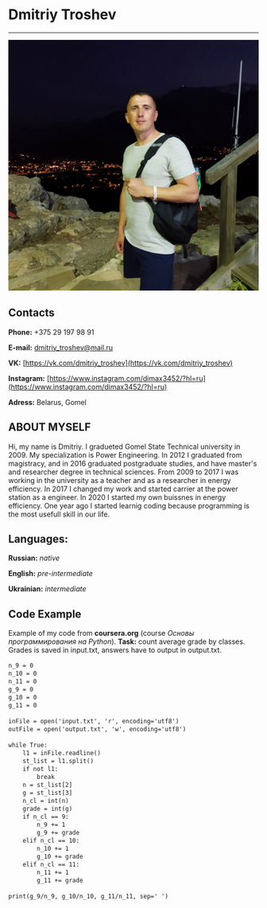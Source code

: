 # Dmitriy Troshev
---
![It's me](IMG_20210627_210742.jpg)

## Contacts

**Phone:** +375 29 197 98 91

**E-mail:** dmitriy_troshev@mail.ru

**VK:** [https://vk.com/dmitriy_troshev](https://vk.com/dmitriy_troshev)

**Instagram:** [https://www.instagram.com/dimax3452/?hl=ru](https://www.instagram.com/dimax3452/?hl=ru)

**Adress:** Belarus, Gomel

## ABOUT MYSELF

Hi, my name is Dmitriy. I gradueted Gomel State Technical university in 2009. My specialization is Power Engineering. In 2012 I graduated from magistracy, and in 2016 graduated postgraduate studies, and have master's and researcher degree in technical sciences. From 2009 to 2017 I was working in the university as a teacher and  as a researcher in energy efficiency. In 2017 I changed my work and started carrier at the power station as a engineer. In 2020 I started my own buissnes in energy efficiency. One year ago I started learnig coding because programming is the most usefull skill in our life.

## Languages:
**Russian:** *native*

**English:** *pre-intermediate*

**Ukrainian:** *intermediate*

## Code Example
Example of my code from **coursera.org** (course *Основы программирования на Python*). **Task:** count average grade by classes. Grades is saved in input.txt, answers have to output in output.txt.
```
n_9 = 0
n_10 = 0
n_11 = 0
g_9 = 0
g_10 = 0
g_11 = 0

inFile = open('input.txt', 'r', encoding='utf8')
outFile = open('output.txt', 'w', encoding='utf8')

while True:
    l1 = inFile.readline()
    st_list = l1.split()
    if not l1:
        break
    n = st_list[2]
    g = st_list[3]
    n_cl = int(n)
    grade = int(g)
    if n_cl == 9:
        n_9 += 1
        g_9 += grade
    elif n_cl == 10:
        n_10 += 1
        g_10 += grade
    elif n_cl == 11:
        n_11 += 1
        g_11 += grade

print(g_9/n_9, g_10/n_10, g_11/n_11, sep=' ')
```


 
 